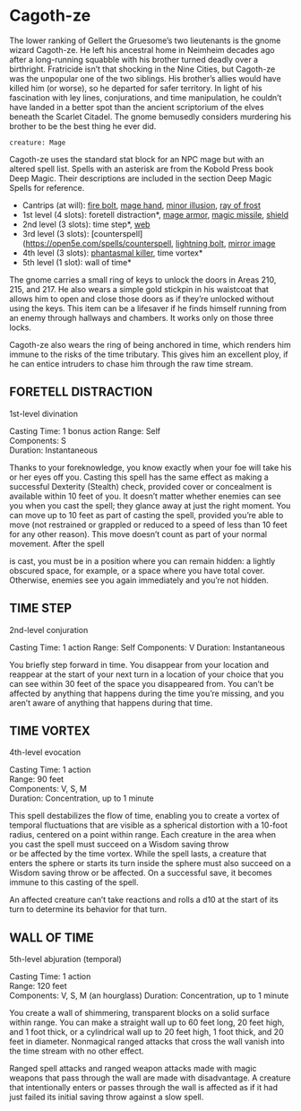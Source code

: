 # Cagoth-ze

The lower ranking of Gellert the Gruesome’s two lieutenants is the gnome wizard Cagoth-ze. He left his ancestral home in Neimheim decades ago after a long-running squabble with his brother turned deadly over a birthright. Fratricide isn’t that shocking in the Nine Cities, but Cagoth-ze was the unpopular one of the two siblings. His brother’s allies would have killed him (or worse), so he departed for safer territory. In light of his fascination with ley lines, conjurations, and time manipulation, he couldn’t have landed in a better spot than the ancient scriptorium of the elves beneath the Scarlet Citadel. The gnome bemusedly considers murdering his brother to be the best thing he ever did.

```statblock
creature: Mage
```

Cagoth-ze uses the standard stat block for an NPC mage but with an altered spell list. Spells with an asterisk are from the Kobold Press book Deep Magic. Their descriptions are included in the section Deep Magic Spells for reference.

- Cantrips (at will): [fire bolt](https://open5e.com/spells/fire-bolt), [mage hand](https://open5e.com/spells/mage-hand), [minor illusion](https://open5e.com/spells/minor-illusion), [ray of frost](https://open5e.com/spells/ray-of-frost)
- 1st level (4 slots): foretell distraction*, [mage armor](https://open5e.com/spells/mage-armor), [magic missile](https://open5e.com/spells/magic-missile), [shield](https://open5e.com/spells/shield)
- 2nd level (3 slots): time step*, [web](https://open5e.com/spells/web)  
- 3rd level (3 slots): [counterspell](https://open5e.com/spells/counterspell, [lightning bolt](https://open5e.com/spells/lightning-bolt), [mirror image](https://open5e.com/spells/mirror-image)
- 4th level (3 slots): [phantasmal killer](https://open5e.com/spells/phantasmal-killer), time vortex*  
- 5th level (1 slot): wall of time*

The gnome carries a small ring of keys to unlock the doors in Areas 210, 215, and 217. He also wears a simple gold stickpin in his waistcoat that allows him to open and close those doors as if they’re unlocked without using   the keys. This item can be a lifesaver if he finds himself running from an enemy through hallways and chambers. It works only on those three locks.

Cagoth-ze also wears the ring of being anchored in time, which renders him immune to the risks of the time tributary. This gives him an excellent ploy, if he can entice intruders to chase him through the raw time stream.

## FORETELL DISTRACTION
1st-level divination

Casting Time: 1 bonus action Range: Self  
Components: S  
Duration: Instantaneous

Thanks to your foreknowledge, you know exactly when your foe will take his or her eyes off you. Casting this spell has the same effect as making a successful Dexterity (Stealth) check, provided cover or concealment is available within 10 feet of you. It doesn’t matter whether enemies can see you when you cast the spell; they glance away at just the right moment. You can move up to 10 feet as part of casting the spell, provided you’re able to move (not restrained or grappled or reduced to a speed of less than 10 feet for any other reason). This move doesn’t count as part of your normal movement. After the spell

is cast, you must be in a position where you can remain hidden: a lightly obscured space, for example, or a space where you have total cover. Otherwise, enemies see you again immediately and you’re not hidden.

## TIME STEP
2nd-level conjuration

Casting Time: 1 action Range: Self Components: V Duration: Instantaneous

You briefly step forward in time. You disappear from your location and reappear at the start of your next turn in a location of your choice that you can see within 30 feet of the space you disappeared from. You can’t be affected by anything that happens during the time you’re missing, and you aren’t aware of anything that happens during that time.

## TIME VORTEX
4th-level evocation

Casting Time: 1 action  
Range: 90 feet  
Components: V, S, M  
Duration: Concentration, up to 1 minute

This spell destabilizes the flow of time, enabling you to create a vortex of temporal fluctuations that are visible as a spherical distortion with a 10-foot radius, centered on a point within range. Each creature in the area when you cast the spell must succeed on a Wisdom saving throw  
or be affected by the time vortex. While the spell lasts, a creature that enters the sphere or starts its turn inside the sphere must also succeed on a Wisdom saving throw or be affected. On a successful save, it becomes immune to this casting of the spell.

An affected creature can’t take reactions and rolls a d10 at the start of its turn to determine its behavior for that turn.

## WALL OF TIME
5th-level abjuration (temporal)

Casting Time: 1 action  
Range: 120 feet  
Components: V, S, M (an hourglass) Duration: Concentration, up to 1 minute

You create a wall of shimmering, transparent blocks on a solid surface within range. You can make a straight wall up to 60 feet long, 20 feet high, and 1 foot thick, or a cylindrical wall up to 20 feet high, 1 foot thick, and 20 feet in diameter. Nonmagical ranged attacks that cross the wall vanish into the time stream with no other effect.

Ranged spell attacks and ranged weapon attacks made with magic weapons that pass through the wall are made with disadvantage. A creature that intentionally enters or passes through the wall is affected as if it had just failed its initial saving throw against a slow spell.